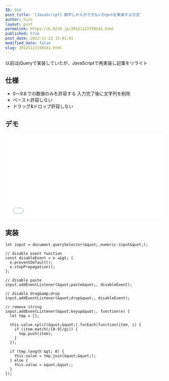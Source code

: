```yaml
---
ID: 554
post_title: '[JavaScript] 数字しか入力できないInputを実装する方法'
author: hiro
layout: post
permalink: https://b.0218.jp/20121122150141.html
published: true
post_date: 2012-11-22 15:01:41
modified_date: false
slug: 20121122150141.html
---
```

<div class="c-alert is-info">以前はjQueryで実装していたが、JavaScriptで再実装し記事をリライト</div>

<!--more-->

## 仕様

- 0〜9までの数値のみを許容する
  入力完了後に文字列を削除
- ペースト許容しない
- ドラッグ&ドロップ許容しない

## デモ

<iframe height='265' scrolling='no' title='Input that only accepts numbers' src='//codepen.io/hiro0218/embed/ZMQJrV/?height=265&theme-id=light&default-tab=result&embed-version=2' frameborder='no' allowtransparency='true' allowfullscreen='true' style='width: 100%;'>See the Pen <a href='https://codepen.io/hiro0218/pen/ZMQJrV/'>Input that only accepts numbers</a> by hiro (<a href='https://codepen.io/hiro0218'>@hiro0218</a>) on <a href='https://codepen.io'>CodePen</a>.
</iframe>

## 実装

```language-js
let input = document.querySelector(&quot;.numeric-input&quot;);

// disable event function
const disableEvent = e =&gt; {
  e.preventDefault();
  e.stopPropagation();
};

// disable paste
input.addEventListener(&quot;paste&quot;, disableEvent);

// disable drag&amp;drop
input.addEventListener(&quot;drop&quot;, disableEvent);

// remove string
input.addEventListener(&quot;keyup&quot;, function(e) {
  let tmp = [];

  this.value.split(&quot;&quot;).forEach(function(item, i) {
    if (item.match(/[0-9]/gi)) {
      tmp.push(item);
    }
  });

  if (tmp.length &gt; 0) {
    this.value = tmp.join(&quot;&quot;);
  } else {
    this.value = &quot;&quot;;
  }
});
```